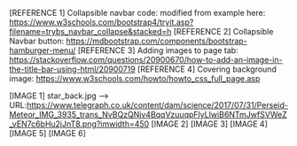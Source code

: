 

[REFERENCE 1] Collapsible navbar code: modified from example here: https://www.w3schools.com/bootstrap4/tryit.asp?filename=trybs_navbar_collapse&stacked=h
[REFERENCE 2] Collapsible Navbar button: https://mdbootstrap.com/components/bootstrap-hamburger-menu/
[REFERENCE 3] Adding images to page tab: https://stackoverflow.com/questions/20900670/how-to-add-an-image-in-the-title-bar-using-html/20900719
[REFERENCE 4] Covering background image: https://www.w3schools.com/howto/howto_css_full_page.asp

[IMAGE 1]  star_back.jpg --> URL:https://www.telegraph.co.uk/content/dam/science/2017/07/31/Perseid-Meteor_IMG_3935_trans_NvBQzQNjv4BqqVzuuqpFlyLIwiB6NTmJwfSVWeZ_vEN7c6bHu2jJnT8.png?imwidth=450
[IMAGE 2]
[IMAGE 3]
[IMAGE 4]
[IMAGE 5]
[IMAGE 6]